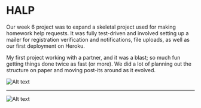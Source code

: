 HALP
========
Our week 6 project was to expand a skeletal project used for making homework help requests.  It was fully test-driven and involved setting up a mailer for registration verification and notifications, file uploads, as well as our first deployment on Heroku.

My first project working with a partner, and it was a blast; so much fun getting things done twice as fast (or more).  We did a lot of planning out the structure on paper and moving post-its around as it evolved.
  
![Alt text](https://cloud.githubusercontent.com/assets/5394429/5635561/16e08586-95b8-11e4-95aa-90ad4f4f577c.png)
  
---------------------------------------
  
![Alt text](https://cloud.githubusercontent.com/assets/5394429/5635563/1984075e-95b8-11e4-85fc-6b5d0443cbf4.png)
